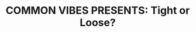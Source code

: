 ---
title:  "COMMON VIBES PRESENTS: Tight or Loose?"
datestamp: March 18 2020 1:00 PM
categories: promos
color: lightblue
border: border-lightblue
background: bg-purple
description: "Hey Everyone,<br/>

These times are hard, and frankly, unheard of. We hope you all are keeping your spirits up !!and washing your hands!! while we all get through this international crisis together.<br/>
If you're cooped up and need a few minutes of fresh entertainment, we've got you covered:<br/>

Meet Robyn as she clears up a common myth and gives some.. helpful.. tips!
www.commonvibesseries.com<br/>
INSTA: @akfeatures<br/>
Music:<br/>
bensound.com;<br/>
Sunday Cruise - Philophobia"
media: <iframe src="" data-src="https://www.facebook.com/plugins/video.php?href=https%3A%2F%2Fwww.facebook.com%2FCommonVibesSeries%2Fvideos%2F553634041932436%2F&show_text=0&width=350" width="476" style="overflow:hidden;height:100%" scrolling="no" frameborder="0" allowTransparency="true" allowFullScreen="true" class="lb-lightblue fb-video"></iframe>
---